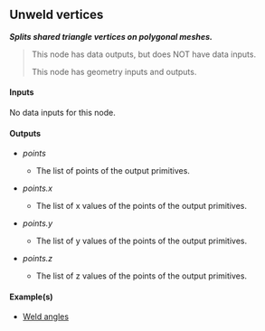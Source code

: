 ## Unweld vertices

**_Splits shared triangle vertices on polygonal meshes._**

> This node has data outputs, but does NOT have data inputs.
>
> This node has geometry inputs and outputs.


#### Inputs

No data inputs for this node.


#### Outputs

* _points_

  * The list of points of the output primitives.

* _points.x_

  * The list of x values of the points of the output primitives.

* _points.y_

  * The list of y values of the points of the output primitives.

* _points.z_

  * The list of z values of the points of the output primitives.


#### Example(s)



* <a href="https://creator.trimble.com/graph?assetURI=whp:3ea02aa1-c685-4932-960e-0580ebcf86ed&version=latest" target="_blank">Weld angles</a>
